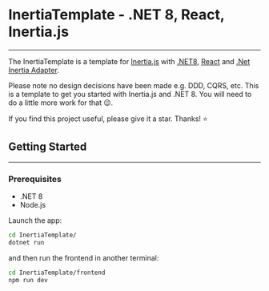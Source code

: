 # InertiaTemplate - .NET 8, React, Inertia.js

---

The InertiaTemplate is a template for [Inertia.js](https://inertiajs.com/) with [.NET8](https://dotnet.microsoft.com/en-us/), [React](https://react.dev) and [.Net Inertia Adapter](https://github.com/kapi2289/InertiaCore).
              
Please note no design decisions have been made e.g. DDD, CQRS, etc. This is a template to get you started with Inertia.js and .NET 8. You will need to do a little more work for that 😉.

If you find this project useful, please give it a star. Thanks! ⭐

## Getting Started

---

### Prerequisites

- .NET 8
- Node.js

Launch the app:

```bash
cd InertiaTemplate/
dotnet run
```
and then run the frontend in another terminal:

```bash
cd InertiaTemplate/frontend
npm run dev
```
